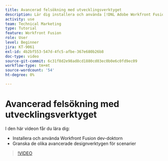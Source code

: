 ```yaml
---
title: Avancerad felsökning med utvecklingsverktyget
description: Lär dig installera och använda [!DNL Adobe Workfront Fusion dev tool]och granska de olika avancerade designverktygen för scenarier som ingår.
activity: use
team: Technical Marketing
type: Tutorial
feature: Workfront Fusion
role: User
level: Beginner
jira: KT-9061
exl-id: 4b2bf553-547d-4fc5-afbe-367e680b26b8
doc-type: video
source-git-commit: 6c31f8d2e98ad8cd1880cd03ec0b0e6c0fd9ec09
workflow-type: tm+mt
source-wordcount: '54'
ht-degree: 0%

---
```


# Avancerad felsökning med utvecklingsverktyget

I den här videon får du lära dig:

* Installera och använda Workfront Fusion dev-doktorn
* Granska de olika avancerade designverktygen för scenarier

>[!VIDEO](https://video.tv.adobe.com/v/335302/?quality=12&learn=on)
